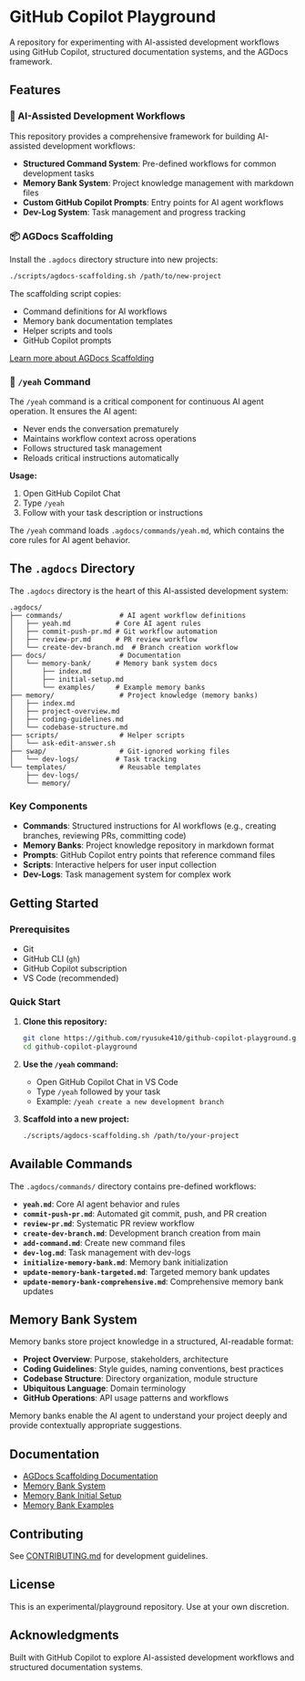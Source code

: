 # GitHub Copilot Playground

A repository for experimenting with AI-assisted development workflows using GitHub Copilot, structured documentation systems, and the AGDocs framework.

## Features

### 🤖 AI-Assisted Development Workflows

This repository provides a comprehensive framework for building AI-assisted development workflows:

- **Structured Command System**: Pre-defined workflows for common development tasks
- **Memory Bank System**: Project knowledge management with markdown files
- **Custom GitHub Copilot Prompts**: Entry points for AI agent workflows
- **Dev-Log System**: Task management and progress tracking

### 📦 AGDocs Scaffolding

Install the `.agdocs` directory structure into new projects:

```bash
./scripts/agdocs-scaffolding.sh /path/to/new-project
```

The scaffolding script copies:
- Command definitions for AI workflows
- Memory bank documentation templates
- Helper scripts and tools
- GitHub Copilot prompts

[Learn more about AGDocs Scaffolding](docs/dev/agdocs-scaffolding.md)

### 🔄 `/yeah` Command

The `/yeah` command is a critical component for continuous AI agent operation. It ensures the AI agent:
- Never ends the conversation prematurely
- Maintains workflow context across operations
- Follows structured task management
- Reloads critical instructions automatically

**Usage:**
1. Open GitHub Copilot Chat
2. Type `/yeah` 
3. Follow with your task description or instructions

The `/yeah` command loads `.agdocs/commands/yeah.md`, which contains the core rules for AI agent behavior.

## The `.agdocs` Directory

The `.agdocs` directory is the heart of this AI-assisted development system:

```
.agdocs/
├── commands/              # AI agent workflow definitions
│   ├── yeah.md           # Core AI agent rules
│   ├── commit-push-pr.md # Git workflow automation
│   ├── review-pr.md      # PR review workflow
│   └── create-dev-branch.md  # Branch creation workflow
├── docs/                  # Documentation
│   └── memory-bank/      # Memory bank system docs
│       ├── index.md
│       ├── initial-setup.md
│       └── examples/     # Example memory banks
├── memory/                # Project knowledge (memory banks)
│   ├── index.md
│   ├── project-overview.md
│   ├── coding-guidelines.md
│   └── codebase-structure.md
├── scripts/               # Helper scripts
│   └── ask-edit-answer.sh
├── swap/                  # Git-ignored working files
│   └── dev-logs/         # Task tracking
└── templates/             # Reusable templates
    ├── dev-logs/
    └── memory/
```

### Key Components

- **Commands**: Structured instructions for AI workflows (e.g., creating branches, reviewing PRs, committing code)
- **Memory Banks**: Project knowledge repository in markdown format
- **Prompts**: GitHub Copilot entry points that reference command files
- **Scripts**: Interactive helpers for user input collection
- **Dev-Logs**: Task management system for complex work

## Getting Started

### Prerequisites

- Git
- GitHub CLI (`gh`)
- GitHub Copilot subscription
- VS Code (recommended)

### Quick Start

1. **Clone this repository:**
   ```bash
   git clone https://github.com/ryusuke410/github-copilot-playground.git
   cd github-copilot-playground
   ```

2. **Use the `/yeah` command:**
   - Open GitHub Copilot Chat in VS Code
   - Type `/yeah` followed by your task
   - Example: `/yeah create a new development branch`

3. **Scaffold into a new project:**
   ```bash
   ./scripts/agdocs-scaffolding.sh /path/to/your-project
   ```

## Available Commands

The `.agdocs/commands/` directory contains pre-defined workflows:

- **`yeah.md`**: Core AI agent behavior and rules
- **`commit-push-pr.md`**: Automated git commit, push, and PR creation
- **`review-pr.md`**: Systematic PR review workflow
- **`create-dev-branch.md`**: Development branch creation from main
- **`add-command.md`**: Create new command files
- **`dev-log.md`**: Task management with dev-logs
- **`initialize-memory-bank.md`**: Memory bank initialization
- **`update-memory-bank-targeted.md`**: Targeted memory bank updates
- **`update-memory-bank-comprehensive.md`**: Comprehensive memory bank updates

## Memory Bank System

Memory banks store project knowledge in a structured, AI-readable format:

- **Project Overview**: Purpose, stakeholders, architecture
- **Coding Guidelines**: Style guides, naming conventions, best practices
- **Codebase Structure**: Directory organization, module structure
- **Ubiquitous Language**: Domain terminology
- **GitHub Operations**: API usage patterns and workflows

Memory banks enable the AI agent to understand your project deeply and provide contextually appropriate suggestions.

## Documentation

- [AGDocs Scaffolding Documentation](docs/dev/agdocs-scaffolding.md)
- [Memory Bank System](.agdocs/docs/memory-bank/index.md)
- [Memory Bank Initial Setup](.agdocs/docs/memory-bank/initial-setup.md)
- [Memory Bank Examples](.agdocs/docs/memory-bank/examples/)

## Contributing

See [CONTRIBUTING.md](CONTRIBUTING.md) for development guidelines.

## License

This is an experimental/playground repository. Use at your own discretion.

## Acknowledgments

Built with GitHub Copilot to explore AI-assisted development workflows and structured documentation systems.
